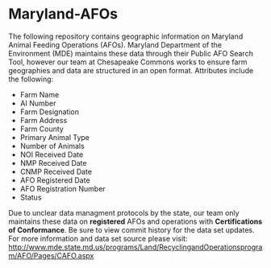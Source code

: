 # Maryland-AFOs
The following repository contains geographic information on Maryland Animal Feeding Operations (AFOs).  Maryland Department of the Environment (MDE) maintains these data through their Public AFO Search Tool, however our team at Chesapeake Commons works to ensure farm geographies and data are structured in an open format.  Attributes include the following:

* Farm Name
* AI Number
* Farm Designation
* Farm Address
* Farm County
* Primary Animal Type
* Number of Animals
* NOI Received Date
* NMP Received Date
* CNMP Received Date
* AFO Registered Date
* AFO Registration Number
* Status

Due to unclear data managment protocols by the state, our team only maintains these data on <strong>registered</strong> AFOs and operations with <strong>Certifications of Conformance</strong>.  Be sure to view commit history for the data set updates.  For more information and data set source please visit:  http://www.mde.state.md.us/programs/Land/RecyclingandOperationsprogram/AFO/Pages/CAFO.aspx

